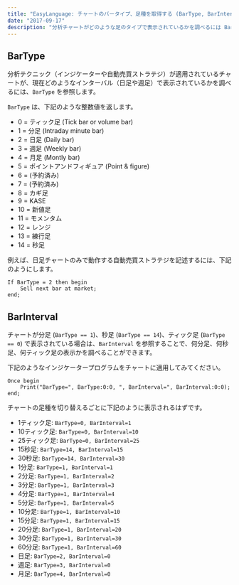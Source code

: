 ```yaml
---
title: "EasyLanguage: チャートのバータイプ、足種を取得する (BarType, BarInterval)"
date: "2017-09-17"
description: "分析チャートがどのような足のタイプで表示されているかを調べるには BarType 属性を参照します。"
---
```


BarType
----

分析テクニック（インジケーターや自動売買ストラテジ）が適用されているチャートが、現在どのようなインターバル（日足や週足）で表示されているかを調べるには、`BarType` を参照します。

`BarType` は、下記のような整数値を返します。

* 0 = ティック足 (Tick bar or volume bar)
* 1 = 分足 (Intraday minute bar)
* 2 = 日足 (Daily bar)
* 3 = 週足 (Weekly bar)
* 4 = 月足 (Montly bar)
* 5 = ポイントアンドフィギュア (Point & figure)
* 6 = (予約済み)
* 7 = (予約済み)
* 8 = カギ足
* 9 = KASE
* 10 = 新値足
* 11 = モメンタム
* 12 = レンジ
* 13 = 練行足
* 14 = 秒足

例えば、日足チャートのみで動作する自動売買ストラテジを記述するには、下記のようにします。

~~~
If BarType = 2 then begin
    Sell next bar at market;
end;
~~~

BarInterval
----

チャートが分足 (`BarType == 1`)、秒足 (`BarType == 14`)、ティック足 (`BarType == 0`) で表示されている場合は、`BarInterval` を参照することで、何分足、何秒足、何ティック足の表示かを調べることができます。

下記のようなインジケータープログラムをチャートに適用してみてください。

~~~
Once begin
    Print("BarType=", BarType:0:0, ", BarInterval=", BarInterval:0:0);
end;
~~~

チャートの足種を切り替えるごとに下記のように表示されるはずです。

- 1ティック足: `BarType=0, BarInterval=1`
- 10ティック足: `BarType=0, BarInterval=10`
- 25ティック足: `BarType=0, BarInterval=25`
- 15秒足: `BarType=14, BarInterval=15`
- 30秒足: `BarType=14, BarInterval=30`
- 1分足: `BarType=1, BarInterval=1`
- 2分足: `BarType=1, BarInterval=2`
- 3分足: `BarType=1, BarInterval=3`
- 4分足: `BarType=1, BarInterval=4`
- 5分足: `BarType=1, BarInterval=5`
- 10分足: `BarType=1, BarInterval=10`
- 15分足: `BarType=1, BarInterval=15`
- 20分足: `BarType=1, BarInterval=20`
- 30分足: `BarType=1, BarInterval=30`
- 60分足: `BarType=1, BarInterval=60`
- 日足: `BarType=2, BarInterval=0`
- 週足: `BarType=3, BarInterval=0`
- 月足: `BarType=4, BarInterval=0`

